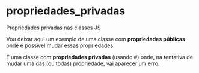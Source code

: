 # propriedades_privadas
Propriedades privadas nas classes JS 
  
  Vou deixar aqui um exemplo de uma classe com **propriedades públicas** onde é possível mudar essas propriedades.
  
  E uma classe com **propriedades privadas** (usando #) onde, na tentativa de mudar uma das (ou todas) propriedade, vai aparecer um erro.
